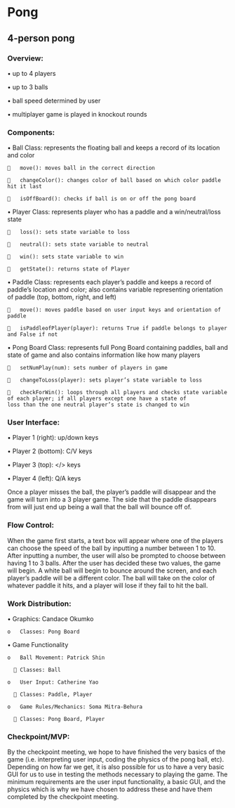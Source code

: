 # Pong
## 4-person pong

### Overview:
•	up to 4 players

•	up to 3 balls

•	ball speed determined by user

•	multiplayer game is played in knockout rounds

### Components:
•	Ball Class: represents the floating ball and keeps a record of its location and color

    	move(): moves ball in the correct direction
  
    	changeColor(): changes color of ball based on which color paddle hit it last
  
    	isOffBoard(): checks if ball is on or off the pong board
  
•	Player Class: represents player who has a paddle and a win/neutral/loss state

    	loss(): sets state variable to loss
  
    	neutral(): sets state variable to neutral
  
    	win(): sets state variable to win
  
    	getState(): returns state of Player
  
•	Paddle Class: represents each player’s paddle and keeps a record of paddle’s location and color; also contains variable representing   orientation of paddle (top, bottom, right, and left) 

    	move(): moves paddle based on user input keys and orientation of paddle
  
    	isPaddleofPlayer(player): returns True if paddle belongs to player and False if not
  
•	Pong Board Class: represents full Pong Board containing paddles, ball and state of game and also contains information like how many   players

    	setNumPlay(num): sets number of players in game
  
    	changeToLoss(player): sets player’s state variable to loss
  
    	checkForWin(): loops through all players and checks state variable of each player; if all players except one have a state of          loss than the one neutral player’s state is changed to win 

### User Interface:
•	Player 1 (right): up/down keys

•	Player 2 (bottom): C/V keys

•	Player 3 (top): </> keys

•	Player 4 (left): Q/A keys

Once a player misses the ball, the player’s paddle will disappear and the game will turn into a 3 player game. The side that the paddle disappears from will just end up being a wall that the ball will bounce off of. 

### Flow Control:
When the game first starts, a text box will appear where one of the players can choose the speed of the ball by inputting a number between 1 to 10. After inputting a number, the user will also be prompted to choose between having 1 to 3 balls. After the user has decided these two values, the game will begin. A white ball will begin to bounce around the screen, and each player’s paddle will be a different color. The ball will take on the color of whatever paddle it hits, and a player will lose if they fail to hit the ball. 

### Work Distribution:
•	Graphics: Candace Okumko

    o	Classes: Pong Board
  
•	Game Functionality

    o	Ball Movement: Patrick Shin
  
      	Classes: Ball
    
    o	User Input: Catherine Yao
  
      	Classes: Paddle, Player
    
    o	Game Rules/Mechanics: Soma Mitra-Behura
  
      	Classes: Pong Board, Player

### Checkpoint/MVP:
By the checkpoint meeting, we hope to have finished the very basics of the game (i.e. interpreting user input, coding the physics of the pong ball, etc). Depending on how far we get, it is also possible for us to have a very basic GUI for us to use in testing the methods necessary to playing the game. The minimum requirements are the user input functionality, a basic GUI, and the physics which is why we have chosen to address these and have them completed by the checkpoint meeting.

